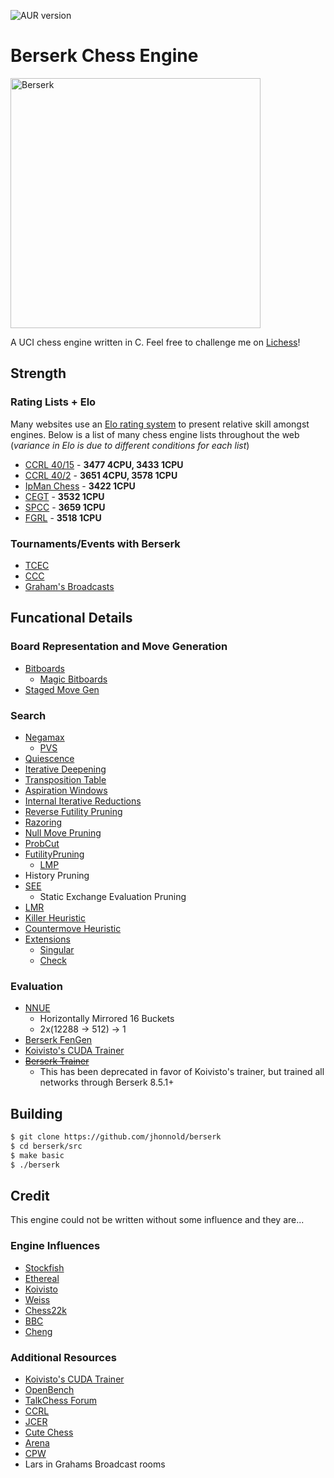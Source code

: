 ![AUR version](https://img.shields.io/aur/version/berserk)

# Berserk Chess Engine

<img src="resources/berserk.jpg" alt="Berserk" width="400" />

A UCI chess engine written in C. Feel free to challenge me on [Lichess](https://lichess.org/@/BerserkEngine)!

## Strength

### Rating Lists + Elo

Many websites use an [Elo rating system](https://en.wikipedia.org/wiki/Elo_rating_system) to present relative skill amongst engines.
Below is a list of many chess engine lists throughout the web (*variance in Elo is due to different conditions for each list*)

* [CCRL 40/15](https://ccrl.chessdom.com/ccrl/4040/) - **3477 4CPU, 3433 1CPU**
* [CCRL 40/2](https://ccrl.chessdom.com/ccrl/404/) - **3651 4CPU, 3578 1CPU**
* [IpMan Chess](https://ipmanchess.yolasite.com/i9-7980xe.php) - **3422 1CPU**
* [CEGT](http://www.cegt.net/40_4_Ratinglist/40_4_single/rangliste.html) - **3532 1CPU**
* [SPCC](https://www.sp-cc.de/) - **3659 1CPU**
* [FGRL](www.fastgm.de/60-0.60.html) - **3518 1CPU**

### Tournaments/Events with Berserk

- [TCEC](https://tcec-chess.com/)
- [CCC](https://www.chess.com/computer-chess-championship)
- [Graham's Broadcasts](https://tlcv.net)

## Funcational Details 

### Board Representation and Move Generation

- [Bitboards](https://www.chessprogramming.org/Bitboards)
  - [Magic Bitboards](https://www.chessprogramming.org/Magic_Bitboards)
- [Staged Move Gen](https://www.chessprogramming.org/Move_Generation#Staged_move_generation)

### Search

- [Negamax](https://www.chessprogramming.org/Negamax)
  - [PVS](https://www.chessprogramming.org/Principal_Variation_Search)
- [Quiescence](https://www.chessprogramming.org/Quiescence_Search)
- [Iterative Deepening](https://www.chessprogramming.org/Iterative_Deepening)
- [Transposition Table](https://www.chessprogramming.org/Transposition_Table)
- [Aspiration Windows](https://www.chessprogramming.org/Aspiration_Windows)
- [Internal Iterative Reductions](https://www.talkchess.com/forum3/viewtopic.php?f=7&t=74769)
- [Reverse Futility Pruning](https://www.chessprogramming.org/Reverse_Futility_Pruning)
- [Razoring](https://www.chessprogramming.org/Razoring)
- [Null Move Pruning](https://www.chessprogramming.org/Null_Move_Pruning)
- [ProbCut](https://www.chessprogramming.org/ProbCut)
- [FutilityPruning](https://www.chessprogramming.org/Futility_Pruning)
  - [LMP](https://www.chessprogramming.org/Futility_Pruning#MoveCountBasedPruning)
- History Pruning
- [SEE](https://www.chessprogramming.org/Static_Exchange_Evaluation)
  - Static Exchange Evaluation Pruning
- [LMR](https://www.chessprogramming.org/Late_Move_Reductions)
- [Killer Heuristic](https://www.chessprogramming.org/Killer_Heuristic)
- [Countermove Heuristic](https://www.chessprogramming.org/Countermove_Heuristic)
- [Extensions](https://www.chessprogramming.org/Extensions)
  - [Singular](https://www.chessprogramming.org/Singular_Extensions)
  - [Check](https://www.chessprogramming.org/Check_Extensions)

### Evaluation

- [NNUE](https://www.chessprogramming.org/NNUE)
  - Horizontally Mirrored 16 Buckets
  - 2x(12288 -> 512) -> 1
- [Berserk FenGen](https://github.com/jhonnold/berserk/tree/fen-gen)
- [Koivisto's CUDA Trainer](https://github.com/Luecx/CudAD)
- ~~[Berserk Trainer](https://github.com/jhonnold/berserk-trainer)~~
  - This has been deprecated in favor of Koivisto's trainer, but trained all networks through Berserk 8.5.1+

## Building

```bash
$ git clone https://github.com/jhonnold/berserk
$ cd berserk/src
$ make basic
$ ./berserk
```

## Credit

This engine could not be written without some influence and they are...

### Engine Influences

- [Stockfish](https://github.com/official-stockfish/Stockfish)
- [Ethereal](https://github.com/AndyGrant/Ethereal)
- [Koivisto](https://github.com/Luecx/Koivisto)
- [Weiss](https://github.com/TerjeKir/weiss)
- [Chess22k](https://github.com/sandermvdb/chess22k)
- [BBC](https://github.com/maksimKorzh/chess_programming)
- [Cheng](https://www.chessprogramming.org/Cheng)

### Additional Resources

- [Koivisto's CUDA Trainer](https://github.com/Luecx/CudAD)
- [OpenBench](https://github.com/AndyGrant/OpenBench)
- [TalkChess Forum](http://talkchess.com/forum3/viewforum.php?f=7)
- [CCRL](https://kirill-kryukov.com/chess/discussion-board/viewforum.php?f=7)
- [JCER](https://chessengines.blogspot.com/p/rating-jcer.html)
- [Cute Chess](https://cutechess.com/)
- [Arena](http://www.playwitharena.de/)
- [CPW](https://www.chessprogramming.org/Main_Page)
- Lars in Grahams Broadcast rooms

